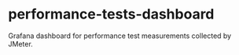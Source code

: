 # performance-tests-dashboard

Grafana dashboard for performance test measurements collected by JMeter.

